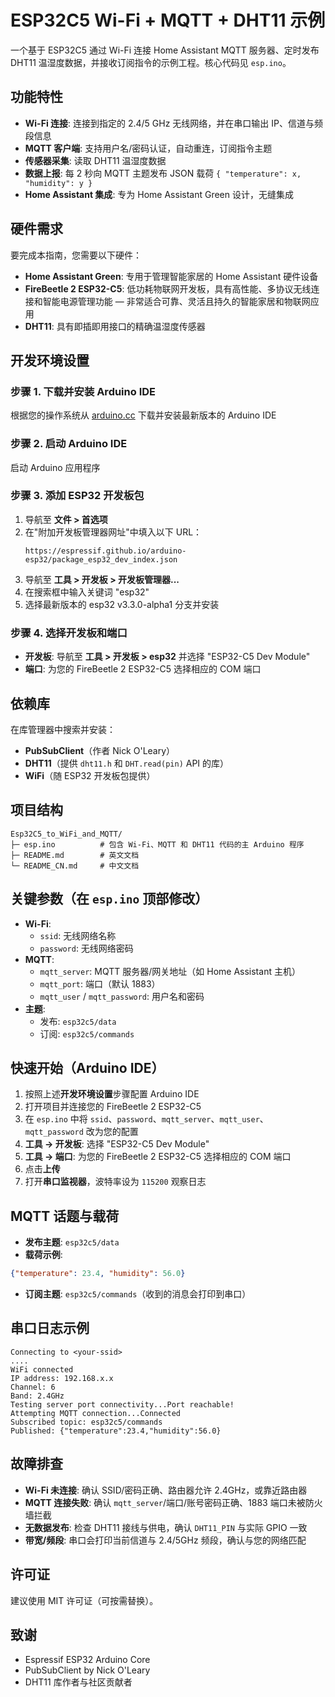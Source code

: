 # ESP32C5 Wi-Fi + MQTT + DHT11 示例

一个基于 ESP32C5 通过 Wi-Fi 连接 Home Assistant MQTT 服务器、定时发布 DHT11 温湿度数据，并接收订阅指令的示例工程。核心代码见 `esp.ino`。

## 功能特性
- **Wi-Fi 连接**: 连接到指定的 2.4/5 GHz 无线网络，并在串口输出 IP、信道与频段信息
- **MQTT 客户端**: 支持用户名/密码认证，自动重连，订阅指令主题
- **传感器采集**: 读取 DHT11 温湿度数据
- **数据上报**: 每 2 秒向 MQTT 主题发布 JSON 载荷 `{ "temperature": x, "humidity": y }`
- **Home Assistant 集成**: 专为 Home Assistant Green 设计，无缝集成

## 硬件需求
要完成本指南，您需要以下硬件：

- **Home Assistant Green**: 专用于管理智能家居的 Home Assistant 硬件设备
- **FireBeetle 2 ESP32-C5**: 低功耗物联网开发板，具有高性能、多协议无线连接和智能电源管理功能 — 非常适合可靠、灵活且持久的智能家居和物联网应用
- **DHT11**: 具有即插即用接口的精确温湿度传感器


## 开发环境设置

### 步骤 1. 下载并安装 Arduino IDE
根据您的操作系统从 [arduino.cc](https://www.arduino.cc/en/software) 下载并安装最新版本的 Arduino IDE

### 步骤 2. 启动 Arduino IDE
启动 Arduino 应用程序

### 步骤 3. 添加 ESP32 开发板包
1. 导航至 **文件 > 首选项**
2. 在"附加开发板管理器网址"中填入以下 URL：
   ```
   https://espressif.github.io/arduino-esp32/package_esp32_dev_index.json
   ```
3. 导航至 **工具 > 开发板 > 开发板管理器...**
4. 在搜索框中输入关键词 "esp32"
5. 选择最新版本的 esp32 v3.3.0-alpha1 分支并安装

### 步骤 4. 选择开发板和端口
- **开发板**: 导航至 **工具 > 开发板 > esp32** 并选择 "ESP32-C5 Dev Module"
- **端口**: 为您的 FireBeetle 2 ESP32-C5 选择相应的 COM 端口

## 依赖库
在库管理器中搜索并安装：
- **PubSubClient**（作者 Nick O'Leary）
- **DHT11**（提供 `dht11.h` 和 `DHT.read(pin)` API 的库）
- **WiFi**（随 ESP32 开发板包提供）

## 项目结构
```
Esp32C5_to_WiFi_and_MQTT/
├─ esp.ino          # 包含 Wi-Fi、MQTT 和 DHT11 代码的主 Arduino 程序
├─ README.md        # 英文文档
└─ README_CN.md     # 中文文档
```

## 关键参数（在 `esp.ino` 顶部修改）
- **Wi-Fi**:
  - `ssid`: 无线网络名称
  - `password`: 无线网络密码
- **MQTT**:
  - `mqtt_server`: MQTT 服务器/网关地址（如 Home Assistant 主机）
  - `mqtt_port`: 端口（默认 1883）
  - `mqtt_user` / `mqtt_password`: 用户名和密码
- **主题**:
  - 发布: `esp32c5/data`
  - 订阅: `esp32c5/commands`


## 快速开始（Arduino IDE）
1. 按照上述**开发环境设置**步骤配置 Arduino IDE
2. 打开项目并连接您的 FireBeetle 2 ESP32-C5
3. 在 `esp.ino` 中将 `ssid`、`password`、`mqtt_server`、`mqtt_user`、`mqtt_password` 改为您的配置
4. **工具 → 开发板**: 选择 "ESP32-C5 Dev Module"
5. **工具 → 端口**: 为您的 FireBeetle 2 ESP32-C5 选择相应的 COM 端口
6. 点击**上传**
7. 打开**串口监视器**，波特率设为 `115200` 观察日志

## MQTT 话题与载荷
- **发布主题**: `esp32c5/data`
- **载荷示例**:
```json
{"temperature": 23.4, "humidity": 56.0}
```
- **订阅主题**: `esp32c5/commands`（收到的消息会打印到串口）

## 串口日志示例
```
Connecting to <your-ssid>
....
WiFi connected
IP address: 192.168.x.x
Channel: 6
Band: 2.4GHz
Testing server port connectivity...Port reachable!
Attempting MQTT connection...Connected
Subscribed topic: esp32c5/commands
Published: {"temperature":23.4,"humidity":56.0}
```

## 故障排查
- **Wi-Fi 未连接**: 确认 SSID/密码正确、路由器允许 2.4GHz，或靠近路由器
- **MQTT 连接失败**: 确认 `mqtt_server`/端口/账号密码正确、1883 端口未被防火墙拦截
- **无数据发布**: 检查 DHT11 接线与供电，确认 `DHT11_PIN` 与实际 GPIO 一致
- **带宽/频段**: 串口会打印当前信道与 2.4/5GHz 频段，确认与您的网络匹配

## 许可证
建议使用 MIT 许可证（可按需替换）。

## 致谢
- Espressif ESP32 Arduino Core
- PubSubClient by Nick O'Leary
- DHT11 库作者与社区贡献者
